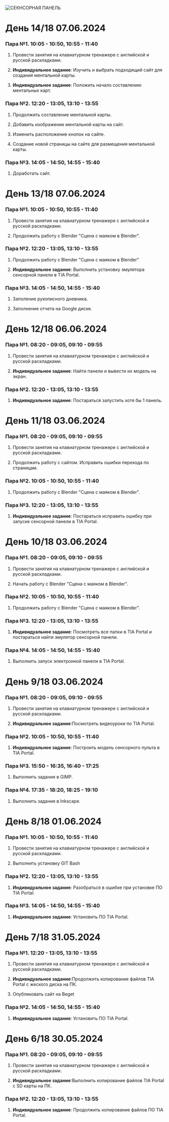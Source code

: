 ![СЕКНСОРНАЯ ПАНЕЛЬ](https://github.com/IvanYagovkin/pm12-project/assets/159721004/56ae551b-6e0f-4773-8861-b994b1b6075f)
# День 14/18 07.06.2024
### Пара №1. 10:05 - 10:50, 10:55 - 11:40
1. Провести занятия на клавиатурном тренажере с английской и русской раскладками.

2. **Индивидуальное задание**: Изучить и выбрать подходящий сайт для создания ментальной карты.

3. **Индивидуальное задание**: Положить начало составлению ментальных карт.
   
### Пара №2. 12:20 - 13:05, 13:10 - 13:55
1. Продолжить составление ментальной карты.

2. Добавить изображение ментальной карты на сайт.

3. Изменить расположение кнопок на сайте.

4. Создание новой страницы на сайте для размещения ментальной карты.

### Пара №3. 14:05 - 14:50, 14:55 - 15:40
1. Доработать сайт.

# День 13/18 07.06.2024
### Пара №1. 10:05 - 10:50, 10:55 - 11:40
1. Провести занятия на клавиатурном тренажере с английской и русской раскладками. 

2. Продолжить работу с Blender "Сцена с маяком в Blender".
   
### Пара №2. 12:20 - 13:05, 13:10 - 13:55
1. Продолжить работу с Blender "Сцена с маяком в Blender"

2.  **Индивидуальное задание**: Выполнить установку эмулятора сенсорной панели в TIA Portal.

### Пара №3. 14:05 - 14:50, 14:55 - 15:40
1. Заполение рукописного дневника.

2. Заполнение отчета на Google диске.

# День 12/18 06.06.2024
### Пара №1. 08:20 - 09:05, 09:10 - 09:55
1. Провести занятия на клавиатурном тренажере с английской и русской раскладками. 

2. **Индивидуальное задание**: Найти панели и вывести их модель на экран.
   
### Пара №2. 12:20 - 13:05, 13:10 - 13:55
1. **Индивидуальное задание**: Постараться запустить хотя бы 1 панель.

# День 11/18 03.06.2024
### Пара №1. 08:20 - 09:05, 09:10 - 09:55
1. Провести занятия на клавиатурном тренажере с английской и русской раскладками. 

2. Продолжить работу с сайтом. Исправить ошибки перехода по страницам.
   
### Пара №2. 10:05 - 10:50, 10:55 - 11:40
1. Продолжить работу с Blender "Сцена с маяком в Blender".

### Пара №3. 12:20 - 13:05, 13:10 - 13:55
1. **Индивидуальное задание**: Постараться исправить ошибку при запуске сенсорной панели в TIA Portal.

# День 10/18 03.06.2024
### Пара №1. 08:20 - 09:05, 09:10 - 09:55
1. Провести занятия на клавиатурном тренажере с английской и русской раскладками. 

2. Начать работу с Blender "Сцена с маяком в Blender".
   
### Пара №2. 10:05 - 10:50, 10:55 - 11:40
1. Продолжить работу с Blender "Сцена с маяком в Blender".

### Пара №3. 12:20 - 13:05, 13:10 - 13:55
1. **Индивидуальное задание**: Посмотреть все папки в TIA Portal и постараться найти эмулятор сенсорной панели.

### Пара №4. 14:05 - 14:50, 14:55 - 15:40
1. Выполнить запуск электронной панели в TIA Portal.
# День 9/18 03.06.2024
### Пара №1. 08:20 - 09:05, 09:10 - 09:55
1. Провести занятия на клавиатурном тренажере с английской и русской раскладками. 

2. **Индивидуальное задание**:Посмотреть видеоуроки по TIA Portal.
   
### Пара №2. 10:05 - 10:50, 10:55 - 11:40
1. **Индивидуальное задание**: Построить модель сенсорного пульта в TIA Portal.

### Пара №3. 15:50 - 16:35, 16:40 - 17:25
1. Выполнить задания в GIMP.

### Пара №4. 17:35 - 18:20, 18:25 - 19:10
1. Выполнить задания в Inkscape.
# День 8/18 01.06.2024
### Пара №1. 10:05 - 10:50, 10:55 - 11:40
1. Провести занятия на клавиатурном тренажере с английской и русской раскладками. 

2. Выполнить установку GIT Bash

### Пара №2. 12:20 - 13:05, 13:10 - 13:55
1. **Индивидуальное задание**: Разобраться в ошибке при установке ПО TIA Portal.

### Пара №3. 14:05 - 14:50, 14:55 - 15:40
1. **Индивидуальное задание**: Установить ПО TIA Portal.
# День 7/18 31.05.2024
### Пара №1. 12:20 - 13:05, 13:10 - 13:55
1. Провести занятия на клавиатурном тренажере с английской и русской раскладками. 

2. **Индивидуальное задание**:Продолжить копирование файлов TIA Portal с жеского диска на ПК.
3. Опубликовать сайт на Beget

### Пара №2. 14:05 - 14:50, 14:55 - 15:40
1. **Индивидуальное задание**: Установить ПО TIA Portal.

# День 6/18 30.05.2024

### Пара №1. 08:20 - 09:05, 09:10 - 09:55
1. Провести занятия на клавиатурном тренажере с английской и русской раскладками. 

2. **Индивидуальное задание**:Выполнить копирование файлов TIA Portal с SD карты на ПК.

### Пара №2. 12:20 - 13:05, 13:10 - 13:55
1. **Индивидуальное задание**: Продолжить копирование файлов ПО TIA Portal.

 
